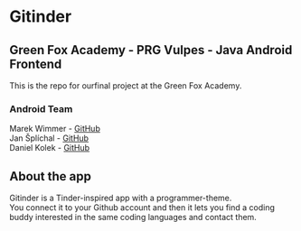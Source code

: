# Gitinder
## Green Fox Academy - PRG Vulpes - Java Android Frontend
This is the repo for ourfinal project at the Green Fox Academy.  
### Android Team
Marek Wimmer - [GitHub](https://github.com/WimmermM)  
Jan Šplíchal - [GitHub](https://github.com/Splichus)  
Daniel Kolek - [GitHub](https://github.com/kolekd)
<br>
## About the app
Gitinder is a Tinder-inspired app with a programmer-theme.  
You connect it to your Github account and then it lets you find a coding buddy interested in the same coding languages and contact them.
